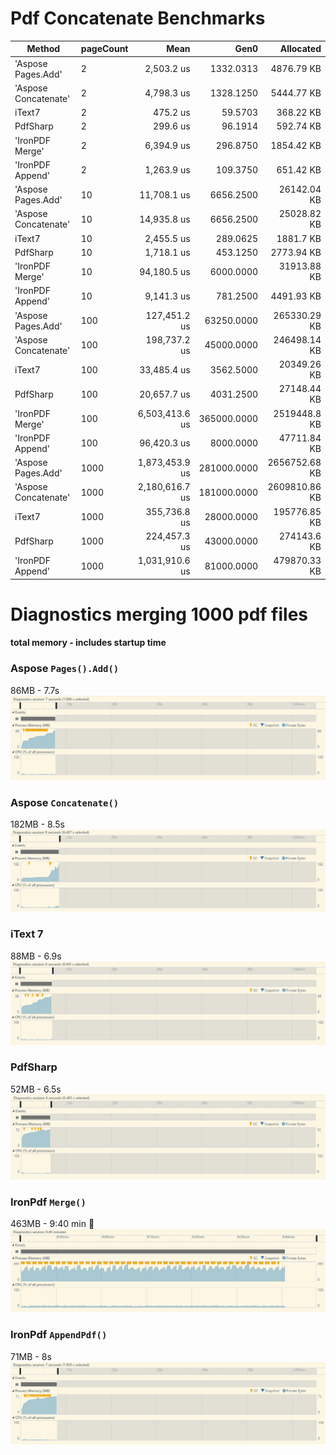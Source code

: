 # Pdf Concatenate Benchmarks

|               Method | pageCount |           Mean |        Gen0 |     Allocated |
|--------------------- |---------- |---------------:|------------:|--------------:|
|   'Aspose Pages.Add' |         2 |     2,503.2 us |   1332.0313 |    4876.79 KB |
| 'Aspose Concatenate' |         2 |     4,798.3 us |   1328.1250 |    5444.77 KB |
|               iText7 |         2 |       475.2 us |     59.5703 |     368.22 KB |
|             PdfSharp |         2 |       299.6 us |     96.1914 |     592.74 KB |
|      'IronPDF Merge' |         2 |     6,394.9 us |    296.8750 |    1854.42 KB |
|     'IronPDF Append' |         2 |     1,263.9 us |    109.3750 |     651.42 KB |
|   'Aspose Pages.Add' |        10 |    11,708.1 us |   6656.2500 |   26142.04 KB |
| 'Aspose Concatenate' |        10 |    14,935.8 us |   6656.2500 |   25028.82 KB |
|               iText7 |        10 |     2,455.5 us |    289.0625 |     1881.7 KB |
|             PdfSharp |        10 |     1,718.1 us |    453.1250 |    2773.94 KB |
|      'IronPDF Merge' |        10 |    94,180.5 us |   6000.0000 |   31913.88 KB |
|     'IronPDF Append' |        10 |     9,141.3 us |    781.2500 |    4491.93 KB |
|   'Aspose Pages.Add' |       100 |   127,451.2 us |  63250.0000 |  265330.29 KB |
| 'Aspose Concatenate' |       100 |   198,737.2 us |  45000.0000 |  246498.14 KB |
|               iText7 |       100 |    33,485.4 us |   3562.5000 |   20349.26 KB |
|             PdfSharp |       100 |    20,657.7 us |   4031.2500 |   27148.44 KB |
|      'IronPDF Merge' |       100 | 6,503,413.6 us | 365000.0000 |  2519448.8 KB |
|     'IronPDF Append' |       100 |    96,420.3 us |   8000.0000 |   47711.84 KB |
|   'Aspose Pages.Add' |      1000 | 1,873,453.9 us | 281000.0000 | 2656752.68 KB |
| 'Aspose Concatenate' |      1000 | 2,180,616.7 us | 181000.0000 | 2609810.86 KB |
|               iText7 |      1000 |   355,736.8 us |  28000.0000 |  195776.85 KB |
|             PdfSharp |      1000 |   224,457.3 us |  43000.0000 |   274143.6 KB |
|     'IronPDF Append' |      1000 | 1,031,910.6 us |  81000.0000 |  479870.33 KB |


# Diagnostics merging 1000 pdf files
#### total memory - includes startup time
### Aspose `Pages().Add()`
86MB - 7.7s
![Aspose Pages().Add()](Screens/aspose_add.png)

### Aspose `Concatenate()`
182MB - 8.5s
![Aspose Concatenate()](Screens/aspose_concat.png)

### iText 7
88MB - 6.9s
![iText 7](Screens/itext.png)

### PdfSharp
52MB - 6.5s
![pdfSharp](Screens/pdf_sharp.png)

### IronPdf `Merge()`
463MB - 9:40 min :eyes:
![IronPdf Merge()](Screens/iron_pdf_merge.png)

### IronPdf `AppendPdf()`
71MB - 8s
![IronPdf AppendPdf()](Screens/iron_pdf_append.png)
